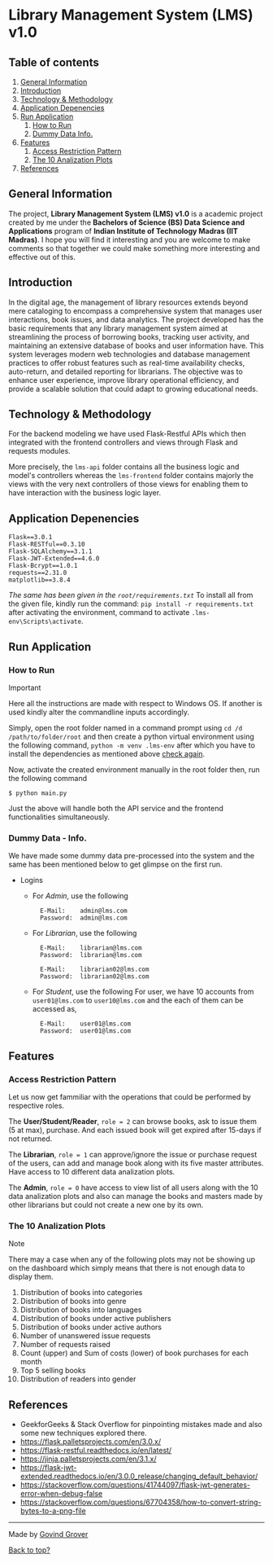 # Library Management System (LMS) v1.0


## Table of contents
1. [General Information](#general-information)
2. [Introduction](#introduction)
3. [Technology & Methodology](#technology--methodology)
4. [Application Depenencies](#application-depenencies)
5. [Run Application](#run-application)
    1. [How to Run](#how-to-run)
    2. [Dummy Data Info.](#dummy-data---info)
6. [Features](#features)
    1. [Access Restriction Pattern](#access-restriction-pattern)
    2. [The 10 Analization Plots](#the-10-analization-plots)
7. [References](#references)

## General Information
The project, **Library Management System (LMS) v1.0** is a academic project created by me under the **Bachelors of Science (BS) Data Science and Applications** program of **Indian Institute of Technology Madras (IIT Madras)**. I hope you will find it interesting and you are welcome to make comments so that together we could make something more interesting and effective out of this.

## Introduction
In the digital age, the management of library resources extends beyond mere cataloging to encompass a comprehensive system that manages user interactions, book issues, and data analytics. The project developed has the basic requirements that any library management system aimed at streamlining the process of borrowing books, tracking user activity, and maintaining an extensive database of books and user information have. This system leverages modern web technologies and database management practices to offer robust features such as real-time availability checks, auto-return, and detailed reporting for librarians. The objective was to enhance user experience, improve library operational efficiency, and provide a scalable solution that could adapt to growing educational needs.

## Technology & Methodology
For the backend modeling we have used Flask-Restful APIs which then integrated with the frontend controllers and views through Flask and requests modules.

More precisely, the `lms-api` folder contains all the business logic and model's controllers whereas the `lms-frontend` folder contains majorly the views with the very next controllers of those views for enabling them to have interaction with the business logic layer.

## Application Depenencies
```
Flask==3.0.1
Flask-RESTful==0.3.10
Flask-SQLAlchemy==3.1.1
Flask-JWT-Extended==4.6.0
Flask-Bcrypt==1.0.1
requests==2.31.0
matplotlib==3.8.4
```

_The same has been given in the `root/requirements.txt`_
To install all from the given file, kindly run the command:
`pip install -r requirements.txt` after activating the environment, command to activate `.lms-env\Scripts\activate`.

## Run Application

### How to Run
> [!IMPORTANT]
> Here all the instructions are made with respect to Windows OS. If another is used kindly alter the commandline inputs accordingly.

Simply, open the root folder named in a command prompt using `cd /d /path/to/folder/root` and then create a python virtual environment using the following command, `python -m venv .lms-env` after which you have to install the dependencies as mentioned above [check again](#application-depenencies).

Now, activate the created environment manually in the root folder then, run the following command

```
$ python main.py
```
Just the above will handle both the API service and the frontend functionalities simultaneously.

### Dummy Data - Info.
We have made some dummy data pre-processed into the system and the same has been mentioned below to get glimpse on the first run.

- Logins
  - For _Admin_, use the following
    ```
      E-Mail:    admin@lms.com
      Password:  admin@lms.com
  	```

  - For _Librarian_, use the following
    ```
      E-Mail:    librarian@lms.com
      Password:  librarian@lms.com
  
      E-Mail:    librarian02@lms.com
      Password:  librarian02@lms.com
  	```

  - For _Student_, use the following
    For user, we have 10 accounts from `user01@lms.com` to `user10@lms.com` and the each of them can be accessed as, 

    ```
      E-Mail:    user01@lms.com
      Password:  user01@lms.com
  	```

## Features

### Access Restriction Pattern
Let us now get fammiliar with the operations that could be performed by respective roles.

The **User/Student/Reader**, `role = 2` can browse books, ask to issue them (5 at max), purchase. And each issued book will get expired after 15-days if not returned.

The **Librarian**, `role = 1` can approve/ignore the issue or purchase request of the users, can add and manage book along with its five master attributes. Have access to 10 different data analization plots.

The **Admin**, `role = 0` have access to view list of all users along with the 10 data analization plots and also can manage the books and masters made by other librarians but could not create a new one by its own.

### The 10 Analization Plots
> [!NOTE]
> There may a case when any of the following plots may not be showing up on the dashboard which simply means that there is not enough data to display them.

1. Distribution of books into categories
2. Distribution of books into genre
3. Distribution of books into languages
4. Distribution of books under active publishers
5. Distribution of books under active authors
6. Number of unanswered issue requests
7. Number of requests raised
8. Count (upper) and Sum of costs (lower) of book purchases for each month
9. Top 5 selling books
10. Distribution of readers into gender


## References
- GeekforGeeks & Stack Overflow for pinpointing mistakes made and also some new techniques explored there.
- https://flask.palletsprojects.com/en/3.0.x/
- https://flask-restful.readthedocs.io/en/latest/
- https://jinja.palletsprojects.com/en/3.1.x/
- https://flask-jwt-extended.readthedocs.io/en/3.0.0_release/changing_default_behavior/
- https://stackoverflow.com/questions/41744097/flask-jwt-generates-error-when-debug-false
- https://stackoverflow.com/questions/67704358/how-to-convert-string-bytes-to-a-png-file


---
Made by [Govind Grover](https://github.com/govindgrover)

[Back to top? ](#table-of-contents) 
